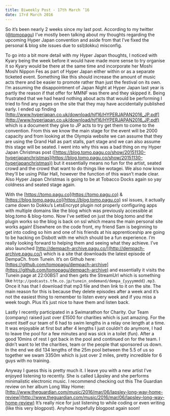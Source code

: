 ```yaml
---
title: Biweekly Post - 17th March ’16
date: 17rd March 2016
---
```

So it’s been nearly 2 weeks since my last post. According to my twitter ([@tomopagu](https://twitter.com/tomopagu)) I’ve mostly been talking about my thoughts regarding the upcoming Hyper Japan convention and aside from that I’ve fixed the personal & blog site issues due to ssl(dokku) misconfig.

To go into a bit more detail with my Hyper Japan thoughts, I noticed with Kyary being the week before it would have made more sense to try organise it so Kyary would be there at the same time and incorporate her Moshi Moshi Nippon Fes as part of Hyper Japan either within or as a separate ticketed event. Something like this should increase the amount of music acts there and be easier to promote rather than just the festival on its own. I’m assuming the disappointment of Japan Night at Hyper Japan last year is partly the reason if that offer for MMNF was there and they skipped it. Being frustrated that we had heard nothing about acts that would be performing I tried to find any pages on the site that they may have accidentally published early. I ended up finding [http://www.hyperjapan.co.uk/download/hjf16/HYPERJAPAN2016_JP.pdf](http://www.hyperjapan.co.uk/download/hjf16/HYPERJAPAN2016_JP.pdf) which is a document they give to JP acts to try get them to come to the convention. From this we know the main stage for the event will be 2000 capacity and from looking at the Olympia website we can assume that they are using the Grand Hall as part stalls, part stage and we can also assume this stage will be seated. I went into why this was a bad thing on my Hyper Japan Christmas post ([https://blog.tomo.pagu.co/show/20151130-hyperjapanchristmas](https://blog.tomo.pagu.co/show/20151130-hyperjapanchristmas)) but it essentially means no fun for the artist, seated crowd and the crowd that want to do things like wotagei. We also now know they’ll be using Pillar Hall, however the function of this wasn’t made clear. Also Hyper Japan Christmas is going to be at Tobacco Docks again so yay coldness and seated stage again.

With the [https://tomo.pagu.co](https://tomo.pagu.co) & [https://blog.tomo.pagu.co](https://blog.tomo.pagu.co) ssl issues, it actually came down to Dokku’s LetsEncrypt plugin not properly configuring apps with multiple domains like the blog which was previously accessible at blog.tomo & blog-tomo. Now I’ve settled on just the blog.tomo and the plugin works so the blog is back on ssl which means the main personal site works again! Elsewhere on the code front, my friend Sam is beginning to get into coding so him and one of his friends at his apprenticeship are going to be hacking on Disbott with me which should be a fun experience. I’m really looking forward to helping them and seeing what they achieve. I’ve also launched [http://dempach-archive.pagu.co/](http://dempach-archive.pagu.co/) which is a site that downloads the latest episode of DempaCh. from Tunein. It’s on Github here: [https://github.com/tomopagu/dempach-archive](https://github.com/tomopagu/dempach-archive) and essentially it visits the Tunein page at 22:00BST and then gets the StreamUrl which is something like `http://podcasts.tfm.co.jp/tunein_ondemand/dempa_{yyyymmdd}.mp3`. Once it has that I download that mp3 file and then link to it on the site. The main reason for this is because they delete episodes after a week and it’s not the easiest thing to remember to listen every week and if you miss a week tough. Plus it’s just nice to have them and listen back.

Lastly I recently participated in a Swimarathon for Charity. Our Team (company) raised just over £1500 for charities which is just amazing. For the event itself our team of 6 had to swim lengths in a relay one length at a time. It was enjoyable at first but after 4 lengths I just couldn’t do anymore, I had to leave the pool for a few minutes and was sick in a toilet (fun). After a good 10mins of rest I got back in the pool and continued on for the team. I didn’t want to let the charities, team or the people that sponsored us down. In the end we did 134 lengths of the 25m pool between the 5.5 of us so together we swam 3350m which is just over 2 miles, pretty incredible for 6 guys with no training.

Anyway I guess this is pretty much it. I leave you with a new artist I’ve enjoyed listening to recently. She is called Låpsley and she performs minimalistic electronic music. I recommend checking out this The Guardian review on her album Long Way Home: [http://www.theguardian.com/music/2016/mar/06/lapsley-long-way-home-review](http://www.theguardian.com/music/2016/mar/06/lapsley-long-way-home-review) It’s really nice for just listening to while coding or even writing (like this very blogpost). Anyhow hopefully blogpost again soon!